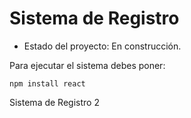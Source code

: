 <h1> Sistema de Registro </h1>

- Estado del proyecto: En construcción.

Para ejecutar el sistema debes poner:

```npm install react ```

Sistema de Registro 2
